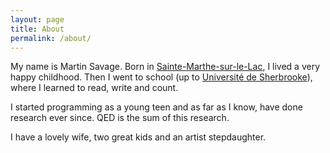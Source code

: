 ```yaml
---
layout: page
title: About
permalink: /about/
---
```


My name is Martin Savage. Born in [Sainte-Marthe-sur-le-Lac](https://en.wikipedia.org/wiki/Sainte-Marthe-sur-le-Lac,_Quebec), I lived a very happy childhood. Then I went to school (up to [Université de Sherbrooke](https://www.usherbrooke.ca/about/)), where I learned to read, write and count.

I started programming as a young teen and as far as I know, have done research ever since. QED is the sum of this research.

I have a lovely wife, two great kids and an artist stepdaughter.
